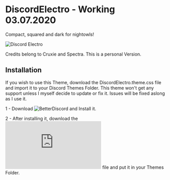 # DiscordElectro - Working 03.07.2020

Compact, squared and dark for nightowls!

![Discord Electro](https://i.imgur.com/Yyy7nIn.png)


Credits belong to Cruxie and Spectra. This is a personal Version.


## Installation

If you wish to use this Theme, download the DiscordElectro.theme.css file and import it to your Discord Themes Folder.
This theme won't get any support unless I myself decide to update or fix it. Issues will be fixed aslong as I use it.

1 - Download ![BetterDiscord](https://github.com/rauenzi/BetterDiscordApp/releases) and Install it.

2 - After installing it, download the ![DiscordElectro.theme.css](https://github.com/LyGhT1337/Discord-Electro/releases/download/2.0.1/DiscordElectro.theme.css) file and put it in your Themes Folder.
